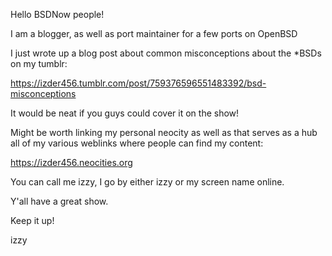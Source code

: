 Hello BSDNow people!

I am a blogger, as well as port maintainer for a few ports on OpenBSD

I just wrote up a blog post about common misconceptions about the *BSDs
on my tumblr:

https://izder456.tumblr.com/post/759376596551483392/bsd-misconceptions

It would be neat if you guys could cover it on the show!

Might be worth linking my personal neocity as well as that serves as
a hub all of my various weblinks where people can find my content:

https://izder456.neocities.org

You can call me izzy, I go by either izzy or my screen name online.

Y'all have a great show.

Keep it up!

izzy
